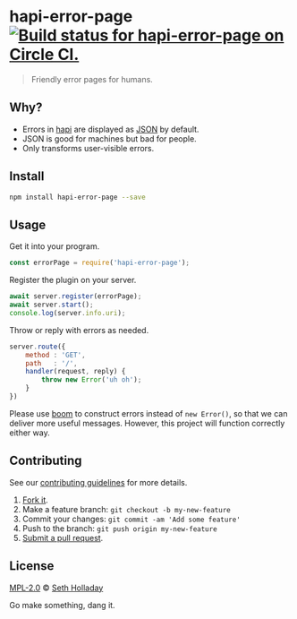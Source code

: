 # hapi-error-page [![Build status for hapi-error-page on Circle CI.](https://img.shields.io/circleci/project/sholladay/hapi-error-page/master.svg "Circle Build Status")](https://circleci.com/gh/sholladay/hapi-error-page "Hapi Error Page Builds")

> Friendly error pages for humans.

## Why?

 - Errors in [hapi](https://hapijs.com/) are displayed as [JSON](http://www.json.org/) by default.
 - JSON is good for machines but bad for people.
 - Only transforms user-visible errors.

## Install

```sh
npm install hapi-error-page --save
```

## Usage

Get it into your program.

```js
const errorPage = require('hapi-error-page');
```

Register the plugin on your server.

```js
await server.register(errorPage);
await server.start();
console.log(server.info.uri);
```

Throw or reply with errors as needed.

```js
server.route({
    method : 'GET',
    path   : '/',
    handler(request, reply) {
        throw new Error('uh oh');
    }
})
```

Please use [boom](https://github.com/hapijs/boom) to construct errors instead of `new Error()`, so that we can deliver more useful messages. However, this project will function correctly either way.

## Contributing

See our [contributing guidelines](https://github.com/sholladay/hapi-error-page/blob/master/CONTRIBUTING.md "The guidelines for participating in this project.") for more details.

1. [Fork it](https://github.com/sholladay/hapi-error-page/fork).
2. Make a feature branch: `git checkout -b my-new-feature`
3. Commit your changes: `git commit -am 'Add some feature'`
4. Push to the branch: `git push origin my-new-feature`
5. [Submit a pull request](https://github.com/sholladay/hapi-error-page/compare "Submit code to this project for review.").

## License

[MPL-2.0](https://github.com/sholladay/hapi-error-page/blob/master/LICENSE "The license for hapi-error-page.") © [Seth Holladay](http://seth-holladay.com "Author of hapi-error-page.")

Go make something, dang it.
